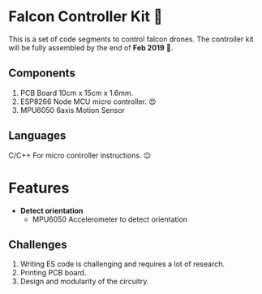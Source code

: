 # Falcon Controller Kit :metal:
This is a set of code segments to control falcon drones. The controller kit will be fully assembled by the end of **Feb 2019** :tada:.


## Components

1. PCB Board 10cm x 15cm x 1.6mm.
2. ESP8266 Node MCU micro controller. :heart_eyes:
3. MPU6050 6axis Motion Sensor

## Languages
C/C++ For micro controller instructions. :wink:


# Features

* **Detect orientation**
  * MPU6050 Accelerometer to detect orientation


## Challenges

1. Writing ES code is challenging and requires a lot of research.
2. Printing PCB board.
3. Design and modularity of the  circuitry.

